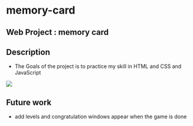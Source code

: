 # memory-card
## Web Project : memory card

## Description
* The Goals of the project is to practice my skill in HTML and CSS and JavaScript


![](gif.gif)


## Future work
* add levels and congratulation windows appear when the game is done

